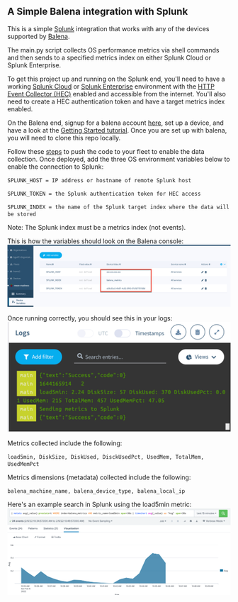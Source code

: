 ## A Simple Balena integration with Splunk

This is a simple [Splunk][splunk-link] integration that works with any of the devices supported by [Balena][balena-link].

The main.py script collects OS performance metrics via shell commands and then sends to a specified metrics index on either Splunk Cloud or Splunk Enterprise.

To get this project up and running on the Splunk end, you'll need to have a working [Splunk Cloud][splunk-cloud-trial] or [Splunk Enterprise][splunk-enterprise-trial] environment with the [HTTP Event Collector (HEC)][splunk-hec] enabled and accessible from the internet. You'll also need to create a HEC  authentication token and have a target metrics index enabled.

On the Balena end, signup for a balena account [here][signup-page], set up a device, and have a look at the [Getting Started tutorial][gettingStarted-link]. Once you are set up with balena, you will need to clone this repo locally.

Follow these [steps][push-balena] to push the code to your fleet to enable the data collection. Once deployed, add the three OS environment variables below to enable the connection to Splunk:

```
SPLUNK_HOST = IP address or hostname of remote Splunk host
```

```
SPLUNK_TOKEN = the Splunk authentication token for HEC access
```

```
SPLUNK_INDEX = the name of the Splunk target index where the data will be stored
```

Note: The Splunk index must be a metrics index (not events).

This is how the variables should look on the Balena console:
![Enable device URL](/img/device_variables.png)

Once running correctly, you should see this in your logs:
![log output](/img/balena_console.png)

Metrics collected include the following:
```
load5min, DiskSize, DiskUsed, DisckUsedPct, UsedMem, TotalMem, UsedMemPct
```
Metrics dimensions (metadata) collected include the following:
```
balena_machine_name, balena_device_type, balena_local_ip
```
Here's an example search in Splunk using the load5min metric:
![splunk_dashboard](/img/splunk_dashboard.png)

[balena-link]:https://balena.io/
[signup-page]:https://dashboard.balena-cloud.com/signup
[gettingStarted-link]:http://balena.io/docs/learn/getting-started/
[splunk-cloud-trial]:https://www.splunk.com/en_us/download/splunk-cloud.html
[splunk-enterprise-trial]:https://www.splunk.com/en_us/download/splunk-enterprise.html
[splunk-hec]:https://docs.splunk.com/Documentation/Splunk/8.2.4/Data/UsetheHTTPEventCollector
[splunk-link]:https://www.splunk.com
[push-balena]:https://www.balena.io/docs/learn/deploy/deployment/
